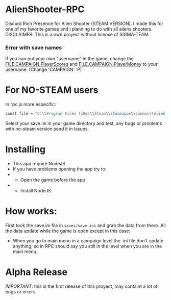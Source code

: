 # AlienShooter-RPC
Discord Rich Presence for Alien Shooter (STEAM VERSION). I made this for one of my favorite games and i planning to do with all aliens shooters.
DISCLAIMER: This is a own proyect without license of SIGMA-TEAM.
### Error with save names
If you can put your own "username" in the game, change the [FILE.CAMPAIGN.PlayerScores](https://github.com/neopkr/AlienShooter-RPC/blob/5786b9d31b336c21766225aad7659b4f12eae6fd/src/rpc.js#L47) and [FILE.CAMPAIGN.PlayerMoney](https://github.com/neopkr/AlienShooter-RPC/blob/5786b9d31b336c21766225aad7659b4f12eae6fd/src/rpc.js#L48) to your username. (Change 'CAMPAIGN' :P)
# For NO-STEAM users
In rpc.js more especific:
```sh
const file = "C:\\Program Files (x86)\\Steam\\steamapps\\common\\Alien Shooter\\saves\\save.ini";
```
Select your save.ini in your game directory and test, any bugs or problems with no-steam version send it in Issues.
# Installing
* This app require NodeJS.
* If you have problems opening the app try to:
* - Open the game before the app
* - Install NodeJS
# How works:
First took the save.ini file in ```saves/save.ini``` and grab the data from there. All the data update while the game is open except in this case:
- When you go to main menu in a campaign level the .ini file don't update anything, so in RPC should say you still in the level when you are in the main menu.
# Alpha Release
*IMPORTANT*: this is the first release of this proyect, may containt a lot of bugs or errors.
